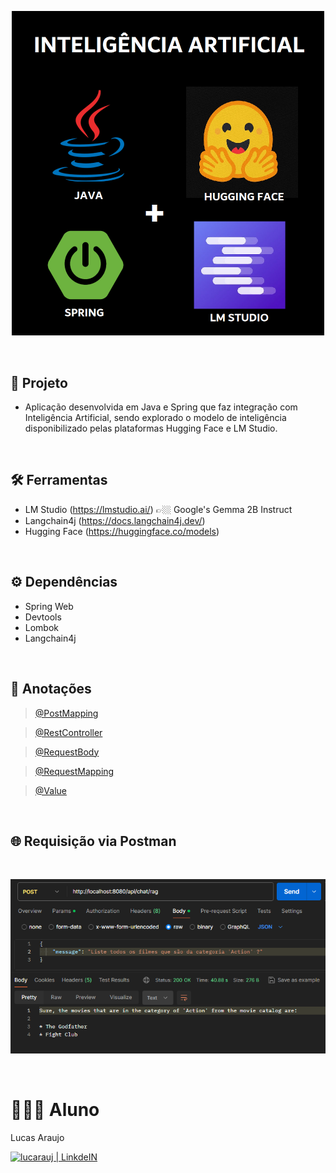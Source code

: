 <p align="center"><img width="500px" src="https://github.com/lucarauj/IA-com-Java-e-Spring/blob/main/src/main/resources/images/java_spring_lmstudio_huggingface.png" /></p>

<br>

## 🔴 Projeto

- Aplicação desenvolvida em Java e Spring que faz integração com Inteligência Artificial, sendo explorado o modelo de inteligência disponibilizado pelas plataformas Hugging Face e LM Studio. 

<br>

## 🛠 Ferramentas

- LM Studio (https://lmstudio.ai/) 👉🏼 Google's Gemma 2B Instruct
- Langchain4j (https://docs.langchain4j.dev/)
- Hugging Face (https://huggingface.co/models)

<br>

## ⚙ Dependências

- Spring Web
- Devtools
- Lombok
- Langchain4j 

<br>

## 📝 Anotações

>[@PostMapping](https://github.com/lucarauj/Anotacoes-Spring-Framework)

>[@RestController](https://github.com/lucarauj/Anotacoes-Spring-Framework)

>[@RequestBody](https://github.com/lucarauj/Anotacoes-Spring-Framework)

>[@RequestMapping](https://github.com/lucarauj/Anotacoes-Spring-Framework)

>[@Value](https://github.com/lucarauj/Anotacoes-Spring-Framework)

<br>

## 🌐 Requisição via Postman

<br>

<p align="left"><img width="700px" src="https://github.com/lucarauj/IA-com-Java-e-Spring/blob/main/src/main/resources/images/requisicao.png" /></p>

<br>

# 👨🏼‍🎓 Aluno

Lucas Araujo

<a href="https://www.linkedin.com/in/lucarauj"><img alt="lucarauj | LinkdeIN" width="40px" src="https://user-images.githubusercontent.com/43545812/144035037-0f415fc7-9f96-4517-a370-ccc6e78a714b.png" /></a>






